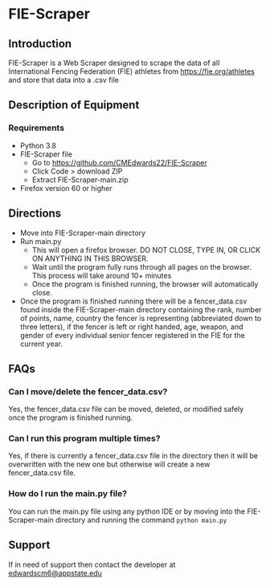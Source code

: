 # FIE-Scraper


## Introduction
FIE-Scraper is a Web Scraper designed to scrape the data of all International Fencing Federation (FIE) athletes from https://fie.org/athletes and store that data into a .csv file

## Description of Equipment
### Requirements
* Python 3.8
* FIE-Scraper file 
  + Go to https://github.com/CMEdwards22/FIE-Scraper
  + Click Code > download ZIP
  + Extract FIE-Scraper-main.zip
 * Firefox version 60 or higher

## Directions
* Move into FIE-Scraper-main directory
* Run main.py
  + This will open a firefox browser. DO NOT CLOSE, TYPE IN, OR CLICK ON ANYTHING IN THIS BROWSER.
  + Wait until the program fully runs through all pages on the browser. This process will take around 10+ minutes
  + Once the program is finished running, the browser will automatically close.
* Once the program is finished running there will be a fencer_data.csv found inside the FIE-Scraper-main directory containing the rank, number of points, name, country the fencer is representing (abbreviated down to three letters), if the fencer is left or right handed, age, weapon, and gender of every individual senior fencer registered in the FIE for the current year.

## FAQs
### Can I move/delete the fencer_data.csv?
Yes, the fencer_data.csv file can be moved, deleted, or modified safely once the program is finished running.
### Can I run this program multiple times?
Yes, if there is currently a fencer_data.csv file in the directory then it will be overwritten with the new one but otherwise will create a new fencer_data.csv file.
### How do I run the main.py file?
You can run the main.py file using any python IDE or by moving into the FIE-Scraper-main directory and running the command ```python main.py ```

## Support
If in need of support then contact the developer at edwardscm6@appstate.edu
